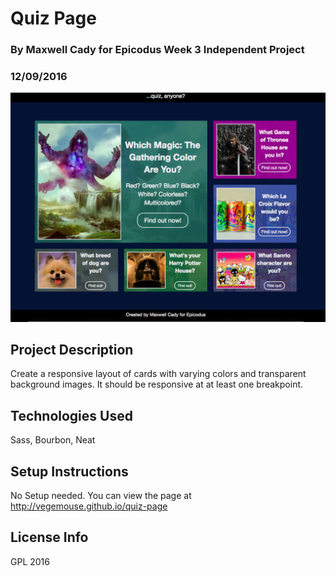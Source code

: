 # Quiz Page

### By Maxwell Cady for Epicodus Week 3 Independent Project

### 12/09/2016

![Screenshot](screenshot.png)

## Project Description

Create a responsive layout of cards with varying colors and transparent background images. It should be responsive at at least one breakpoint.

## Technologies Used

Sass, Bourbon, Neat

## Setup Instructions

No Setup needed. You can view the page at http://vegemouse.github.io/quiz-page

## License Info

GPL 2016
